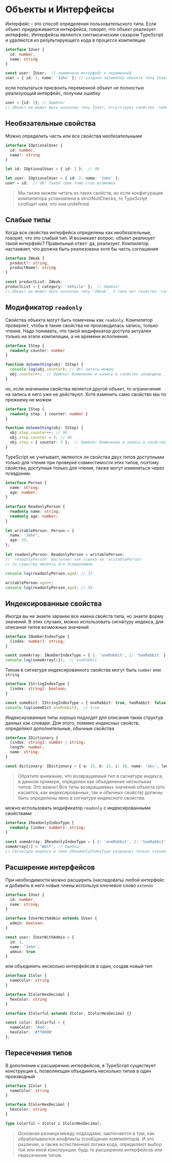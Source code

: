 # Объекты и Интерфейсы

Интерфейс - это способ определения пользовательского типа. Если объект придерживается интерфейса, говорят, что объект реализует интерфейс. Интерфейсы являются синтаксическим сахаром TypeScript и удаляются из результирующего кода в процессе компиляции.

```ts
interface IUser {
  id: number,
  name: string
}

const user: IUser;  // применили интерфейс к переменной
user = { id: 1, name: 'John' }; // создали экземпляр объекта типа IUser
```

 если попытаться присвоить переменной объект не полностью реализующий интерфейс, получим ошибку

```ts
user = {id: 1}; // Ошибка!
// Объект не может быть назначен типу IUser, отсутствует свойство 'name'
```

## Необязательные свойства

Можно  определить часть или все свойства необязательными

```ts
interface IOptionalUser {
  id: number,
  name?: string
}

let id: IOptionalUser = { id: 1 };  // OK

let user: IOptionalUser = { id: 2, name: 'John' };
user = id;  // OK! Такой трюк тоже стал возможен
```

> Мы также можем читать из таких свойств, но если конфигурация компилятора установлена в strictNullChecks, то TypeScript сообщит нам, что они undefined.

## Слабые типы

Когда все свойства интерфейса определены как необязательные, говорят, что это слабый тип. И возникает вопрос: объект реализует такой интерфейс? Правильный ответ: да, реализует. Компилятор настаивает, что должна быть реализована хотя бы часть соглашения

```ts
interface IWeak {
  product?: string,
  productName?: string
}

const productList: IWeak;
productList = { category: 'vehicle' };  // Ошибка!
// Объект не может быть назначен типу 'IWeak'. У типа нет свойства 'category'
```

## Модификатор `readonly`

Свойства объекта могут быть помечены как `readonly`. Компилятор проверяет, чтобы в такие свойства не производилась запись, только чтение. Надо понимать, что такой модификатор доступа актуален только на этапе компиляции,  а не времени исполнения.

```ts
interface IStep {
  readonly counter: number
}

function doSomething(obj: IStep) {
  console.log(obj.counter); // OK! читать можем
  obj.counter++;  // Ошибка! Изменение и запись в свойство запрещены
}
```

но, если значением свойства является другой объект, то ограничения на запись в него уже не действуют. Хотя изменить само свойство мы по прежнему не можем

```ts
interface IStep {
  readonly step: { counter: number }
}

function doSomething(obj: IStep) {
  obj.step.counter++; // OK
  obj.step.counter = 5; // OK
  obj.step = { counter: 5 };  // Ошибка! Изменение и запись в свойство запрещены
}
```

TypeScript не учитывает, являются ли свойства двух типов доступными только для чтения при проверке совместимости этих типов, поэтому свойства, доступные только для чтения, также могут изменяться через псевдоним.

```ts
interface Person {
  name: string;
  age: number;
}
 
interface ReadonlyPerson {
  readonly name: string;
  readonly age: number;
}
 
let writablePerson: Person = {
  name: 'John',
  age: 33,
};
 
let readonlyPerson: ReadonlyPerson = writablePerson;
// 'readonlyPerson' выступает как ссылка на 'writablePerson'
// по существу являясь его псевдонимом
 
console.log(readonlyPerson.age); // 33

writablePerson.age++;
console.log(readonlyPerson.age); // 34
```

## Индексированные свойства

Иногда вы не знаете заранее все имена свойств типа, но знаете форму значений. В этих случаях, можно использовать сигнатуру индекса, для описания типов возможных значений

```ts
interface INumberIndexType {
  [index: number]: string;
}

const someArray: INumberIndexType = { 1: 'oneRabbit', 2: 'twoRabbit' };
console.log(someArray[1]);  // oneRabbit
```

Типом в сигнатуре индексированного свойства могут быть `number` или `string`

```ts
interface IStringIndexType {
  [index: string]: boolean;
}

const someDict: IStringIndexType = { oneRabbit: true, twoRabbit: false };
console.log(someDict.oneRabbit);  // true
```

Индексированные типы хорошо подходят для описания таких структур данных как словари. Для этого, помимо индексных свойств, определяют дополнительные, обычные свойства

```ts
interface IDictionary {
  [index: string]: number | string;
  length: number;
  name: string;
}

const dictionary: IDictionary = { a: 15, b: 22, c: 38, name: 'abc', length: 3 };
```

> Обратите внимание, что возвращаемый тип в сигнатуре индекса, в данном примере, определен как объединение нескольких типов. Это важно! Все типы возвращаемых значений объекта (это касается, как индексированных, так и обычных свойств) должны быть определены явно в сигнатуре индексного свойства.

можно использовать модификатор `readonly` с индексированными свойствами

```ts
interface IReadonlyIndexType {
  readonly [index: number]: string;
}
 
const someArray: IReadonlyIndexType = { 1: 'oneRabbit', 2: 'twoRabbit' };
someArray[1] = 'Wolf'; // Ошибка!
// Сигнатура индекса в типе IReadonlyIndexType разрешает только чтение.
```

## Расширение интерфейсов

При необходимости можно расширить (наследовать) любой интерфейс и добавить в него новые члены используя ключевое слово `extends`

```ts
interface IUser {
  id: number;
  name: string;
}

interface IUserWithAdmin extends IUser {
  admin: boolean;
}

const user: IUserWithAdmin = {
  id: 1,
  name: 'John',
  admin: true
}
```

или объединить несколько интерфейсов в один, создав новый тип

```ts
interface IColor {
  nameColor: string
}

interface IColorHexDecimal {
  hexColor: string
}

interface IColorful extends IColor, IColorHexDecimal {}

const color: IColorful = {
  nameColor: 'Red',
  hexColor: '#ff0000'
};
```

## Пересечения типов

В дополнение к расширению интерфейсов, в TypeScript существует конструкция `&`, позволяющая объединить несколько типов в один производный

```ts
interface IColor {
  nameColor: string
}

interface IColorHexDecimal {
  hexColor: string
}

type Colorful = IColor & IColorHexDecimal;
```

> Основная разница между подходами, заключается в том, как обрабатываются конфликты (сообщения компилятора). И это различие, а также естественная логика кода, определяют выбор той или иной конструкции, будь то расширение интерфейсов или пересечение типов.

